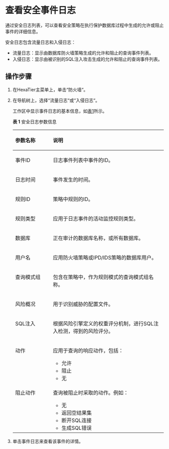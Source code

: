 # 查看安全事件日志<a name="ZH-CN_TOPIC_0111166530"></a>

通过安全日志列表，可以查看安全策略在执行保护数据库过程中生成的允许或阻止事件的详细信息。

安全日志包含流量日志和入侵日志：

-   流量日志：显示由数据库防火墙策略生成的允许和阻止的查询事件列表。
-   入侵日志：显示由被识别的SQL注入攻击生成的允许和阻止的查询事件列表。

## 操作步骤<a name="zh-cn_topic_0180960081_s5d1c2dad1469463e823ba1068c412107"></a>

1.  在HexaTier主菜单上，单击“防火墙“。
2.  在导航树上，选择“流量日志“或“入侵日志“。

    工作区中显示事件日志的基本信息，如[表1](#zh-cn_topic_0180960081_table65563685017)所示。

    **表 1**  安全日志参数信息

    <a name="zh-cn_topic_0180960081_table65563685017"></a>
    <table><thead align="left"><tr id="zh-cn_topic_0180960081_row1855876155015"><th class="cellrowborder" valign="top" width="25%" id="mcps1.2.3.1.1"><p id="zh-cn_topic_0180960081_p95588615508"><a name="zh-cn_topic_0180960081_p95588615508"></a><a name="zh-cn_topic_0180960081_p95588615508"></a>参数名称</p>
    </th>
    <th class="cellrowborder" valign="top" width="75%" id="mcps1.2.3.1.2"><p id="zh-cn_topic_0180960081_p255919617500"><a name="zh-cn_topic_0180960081_p255919617500"></a><a name="zh-cn_topic_0180960081_p255919617500"></a>说明</p>
    </th>
    </tr>
    </thead>
    <tbody><tr id="zh-cn_topic_0180960081_row175597618508"><td class="cellrowborder" valign="top" width="25%" headers="mcps1.2.3.1.1 "><p id="zh-cn_topic_0180960081_p85599619508"><a name="zh-cn_topic_0180960081_p85599619508"></a><a name="zh-cn_topic_0180960081_p85599619508"></a>事件ID</p>
    </td>
    <td class="cellrowborder" valign="top" width="75%" headers="mcps1.2.3.1.2 "><p id="zh-cn_topic_0180960081_p25616616508"><a name="zh-cn_topic_0180960081_p25616616508"></a><a name="zh-cn_topic_0180960081_p25616616508"></a>日志事件列表中事件的ID。</p>
    </td>
    </tr>
    <tr id="zh-cn_topic_0180960081_row125617613508"><td class="cellrowborder" valign="top" width="25%" headers="mcps1.2.3.1.1 "><p id="zh-cn_topic_0180960081_p8562156195015"><a name="zh-cn_topic_0180960081_p8562156195015"></a><a name="zh-cn_topic_0180960081_p8562156195015"></a>日志时间</p>
    </td>
    <td class="cellrowborder" valign="top" width="75%" headers="mcps1.2.3.1.2 "><p id="zh-cn_topic_0180960081_p19563960501"><a name="zh-cn_topic_0180960081_p19563960501"></a><a name="zh-cn_topic_0180960081_p19563960501"></a>事件发生的时间。</p>
    </td>
    </tr>
    <tr id="zh-cn_topic_0180960081_row17563196155016"><td class="cellrowborder" valign="top" width="25%" headers="mcps1.2.3.1.1 "><p id="zh-cn_topic_0180960081_p35641164506"><a name="zh-cn_topic_0180960081_p35641164506"></a><a name="zh-cn_topic_0180960081_p35641164506"></a>规则ID</p>
    </td>
    <td class="cellrowborder" valign="top" width="75%" headers="mcps1.2.3.1.2 "><p id="zh-cn_topic_0180960081_p256516165019"><a name="zh-cn_topic_0180960081_p256516165019"></a><a name="zh-cn_topic_0180960081_p256516165019"></a>策略中规则的ID。</p>
    </td>
    </tr>
    <tr id="zh-cn_topic_0180960081_row175655685018"><td class="cellrowborder" valign="top" width="25%" headers="mcps1.2.3.1.1 "><p id="zh-cn_topic_0180960081_p125661767500"><a name="zh-cn_topic_0180960081_p125661767500"></a><a name="zh-cn_topic_0180960081_p125661767500"></a>规则类型</p>
    </td>
    <td class="cellrowborder" valign="top" width="75%" headers="mcps1.2.3.1.2 "><p id="zh-cn_topic_0180960081_p1356619625019"><a name="zh-cn_topic_0180960081_p1356619625019"></a><a name="zh-cn_topic_0180960081_p1356619625019"></a>应用于日志事件的活动监控规则类型。</p>
    </td>
    </tr>
    <tr id="zh-cn_topic_0180960081_row9567262509"><td class="cellrowborder" valign="top" width="25%" headers="mcps1.2.3.1.1 "><p id="zh-cn_topic_0180960081_p1756713695017"><a name="zh-cn_topic_0180960081_p1756713695017"></a><a name="zh-cn_topic_0180960081_p1756713695017"></a>数据库</p>
    </td>
    <td class="cellrowborder" valign="top" width="75%" headers="mcps1.2.3.1.2 "><p id="zh-cn_topic_0180960081_p13570166155013"><a name="zh-cn_topic_0180960081_p13570166155013"></a><a name="zh-cn_topic_0180960081_p13570166155013"></a>正在审计的数据库名称，或所有数据库。</p>
    </td>
    </tr>
    <tr id="zh-cn_topic_0180960081_row13571206115014"><td class="cellrowborder" valign="top" width="25%" headers="mcps1.2.3.1.1 "><p id="zh-cn_topic_0180960081_p1057211675010"><a name="zh-cn_topic_0180960081_p1057211675010"></a><a name="zh-cn_topic_0180960081_p1057211675010"></a>用户名</p>
    </td>
    <td class="cellrowborder" valign="top" width="75%" headers="mcps1.2.3.1.2 "><p id="zh-cn_topic_0180960081_p55731167501"><a name="zh-cn_topic_0180960081_p55731167501"></a><a name="zh-cn_topic_0180960081_p55731167501"></a>应用防火墙策略或IPD/IDS策略的数据库用户。</p>
    </td>
    </tr>
    <tr id="zh-cn_topic_0180960081_row165734675018"><td class="cellrowborder" valign="top" width="25%" headers="mcps1.2.3.1.1 "><p id="zh-cn_topic_0180960081_p13574196115015"><a name="zh-cn_topic_0180960081_p13574196115015"></a><a name="zh-cn_topic_0180960081_p13574196115015"></a>查询模式组</p>
    </td>
    <td class="cellrowborder" valign="top" width="75%" headers="mcps1.2.3.1.2 "><p id="zh-cn_topic_0180960081_p1957512605015"><a name="zh-cn_topic_0180960081_p1957512605015"></a><a name="zh-cn_topic_0180960081_p1957512605015"></a>包含在策略中，作为规则模式的查询模式组名称。</p>
    </td>
    </tr>
    <tr id="zh-cn_topic_0180960081_row457511615502"><td class="cellrowborder" valign="top" width="25%" headers="mcps1.2.3.1.1 "><p id="zh-cn_topic_0180960081_p165764614505"><a name="zh-cn_topic_0180960081_p165764614505"></a><a name="zh-cn_topic_0180960081_p165764614505"></a>风险概况</p>
    </td>
    <td class="cellrowborder" valign="top" width="75%" headers="mcps1.2.3.1.2 "><p id="zh-cn_topic_0180960081_p65771564502"><a name="zh-cn_topic_0180960081_p65771564502"></a><a name="zh-cn_topic_0180960081_p65771564502"></a>用于识别威胁的配置文件。</p>
    </td>
    </tr>
    <tr id="zh-cn_topic_0180960081_row175774612509"><td class="cellrowborder" valign="top" width="25%" headers="mcps1.2.3.1.1 "><p id="zh-cn_topic_0180960081_p65781862503"><a name="zh-cn_topic_0180960081_p65781862503"></a><a name="zh-cn_topic_0180960081_p65781862503"></a>SQL注入</p>
    </td>
    <td class="cellrowborder" valign="top" width="75%" headers="mcps1.2.3.1.2 "><p id="zh-cn_topic_0180960081_p15791063504"><a name="zh-cn_topic_0180960081_p15791063504"></a><a name="zh-cn_topic_0180960081_p15791063504"></a>根据风险引擎定义的权重评分机制，进行SQL注入检测，得到的风险评分。</p>
    </td>
    </tr>
    <tr id="zh-cn_topic_0180960081_row05797611507"><td class="cellrowborder" valign="top" width="25%" headers="mcps1.2.3.1.1 "><p id="zh-cn_topic_0180960081_p95801866501"><a name="zh-cn_topic_0180960081_p95801866501"></a><a name="zh-cn_topic_0180960081_p95801866501"></a>动作</p>
    </td>
    <td class="cellrowborder" valign="top" width="75%" headers="mcps1.2.3.1.2 "><p id="zh-cn_topic_0180960081_p258010645014"><a name="zh-cn_topic_0180960081_p258010645014"></a><a name="zh-cn_topic_0180960081_p258010645014"></a>应用于查询的响应动作，包括：</p>
    <a name="zh-cn_topic_0180960081_ul75811562506"></a><a name="zh-cn_topic_0180960081_ul75811562506"></a><ul id="zh-cn_topic_0180960081_ul75811562506"><li>允许</li><li>阻止</li><li>无</li></ul>
    </td>
    </tr>
    <tr id="zh-cn_topic_0180960081_row45831663503"><td class="cellrowborder" valign="top" width="25%" headers="mcps1.2.3.1.1 "><p id="zh-cn_topic_0180960081_p15833635017"><a name="zh-cn_topic_0180960081_p15833635017"></a><a name="zh-cn_topic_0180960081_p15833635017"></a>阻止动作</p>
    </td>
    <td class="cellrowborder" valign="top" width="75%" headers="mcps1.2.3.1.2 "><p id="zh-cn_topic_0180960081_p95836695017"><a name="zh-cn_topic_0180960081_p95836695017"></a><a name="zh-cn_topic_0180960081_p95836695017"></a>查询被阻止时采取的动作。例如：</p>
    <a name="zh-cn_topic_0180960081_ul658456195014"></a><a name="zh-cn_topic_0180960081_ul658456195014"></a><ul id="zh-cn_topic_0180960081_ul658456195014"><li>无</li><li>返回空结果集</li><li>断开SQL连接</li><li>生成SQL错误</li></ul>
    </td>
    </tr>
    </tbody>
    </table>

3.  单击事件日志来查看该事件的详情。

